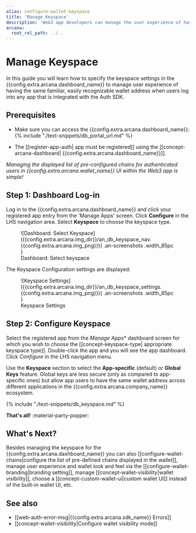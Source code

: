 ```yaml
---
alias: configure-wallet-keyspace
title: 'Manage Keyspace'
description: 'Web3 app developers can manage the user experience of having the same wallet address when they log into any app that is integrated with the Auth SDK. By default, every integrated app can allow its authenticated users to instantly access the built-in, embedded Arcana wallet from within the app context with a familiar, easily recognizable global address or an app-specific one.'
arcana:
  root_rel_path: ../..
---
```


# Manage Keyspace 

In this guide you will learn how to specify the keyspace settings in the {{config.extra.arcana.dashboard_name}} to manage user experience of having the same familiar, easily recognizable wallet address when users log into any app that is integrated with the Auth SDK.

## Prerequisites

* Make sure you can access the {{config.extra.arcana.dashboard_name}}: {% include "./text-snippets/db_portal_url.md" %}

* The [[register-app-auth| app must be registered]] using the [[concept-arcana-dashboard| {{config.extra.arcana.dashboard_name}}]].

*Managing the displayed list of pre-configured chains for authenticated users in {{config.extra.arcana.wallet_name}} UI within the Web3 app is simple!*

## Step 1: Dashboard Log-in

Log in to the {{config.extra.arcana.dashboard_name}} and click your registered app entry from the 'Manage Apps' screen. Click **Configure** in the LHS navigation area. Select **Keyspace** to choose the keyspace type.

<figure markdown="span">
  ![Dashboard: Select Keyspace]({{config.extra.arcana.img_dir}}/an_db_keyspace_nav.{{config.extra.arcana.img_png}}){ .an-screenshots .width_85pc }
  <figcaption>Dashboard: Select keyspace</figcaption>
</figure>

The Keyspace Configuration settings are displayed:

<figure markdown="span">
  ![Keyspace Settings]({{config.extra.arcana.img_dir}}/an_db_keyspace_settings.{{config.extra.arcana.img_png}}){ .an-screenshots .width_85pc }
  <figcaption>Keyspace Settings</figcaption>
</figure>

## Step 2: Configure Keyspace

Select the registered app from the *Manage Apps** dashboard screen for which you wish to choose the [[concept-keyspace-type| appropriate keyspace type]]. Double-click the app and you will see the app dashboard. Click *Configure* in the LHS navigation menu.

Use the **Keyspace** section to select the **App-specific** (default) or **Global Keys** feature. Global keys are less secure (only as compared to app-specific ones) but allow app users to have the same wallet address across different applications in the {{config.extra.arcana.company_name}} ecosystem.

{% include "./text-snippets/db_keyspace.md" %}

**That's all!** :material-party-popper:

## What's Next?

Besides managing the keyspace for the {{config.extra.arcana.dashboard_name}} you can also [[configure-wallet-chains|configure the list of pre-defined chains displayed in the wallet]], manage user experience and wallet look and feel via the [[configure-wallet-branding|branding setting]], manage [[concept-wallet-visibility|wallet visibility]], choose a [[concept-custom-wallet-ui|custom wallet UI]] instead of the built-in wallet UI, etc.

## See also

* [[web-auth-error-msg|{{config.extra.arcana.sdk_name}} Errors]]
* [[concept-wallet-visibility|Configure wallet visibility mode]]
